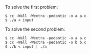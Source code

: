 To solve the first problem:

    $ cc -Wall -Wextra -pedantic -o a a.c
    $ ./a < input

To solve the second problem:

    $ cc -Wall -Wextra -pedantic -o a a.c
    $ cc -Wall -Wextra -pedantic -o b b.c
    $ ./b < input | ./a

